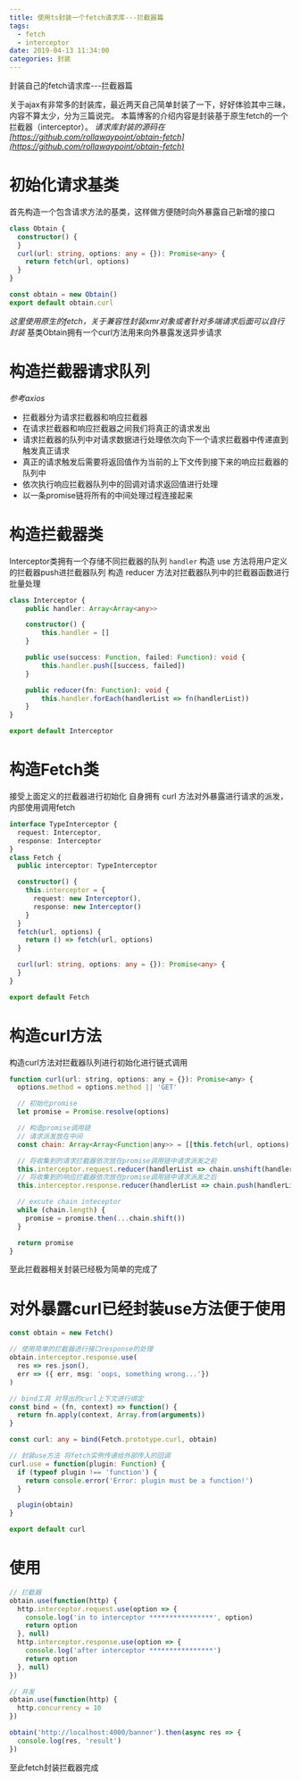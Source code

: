 ```yaml
---
title: 使用ts封装一个fetch请求库---拦截器篇
tags:
  - fetch
  - interceptor
date: 2019-04-13 11:34:00
categories: 封装
---
```


封装自己的fetch请求库---拦截器篇
<!-- more -->
关于ajax有非常多的封装库，最近两天自己简单封装了一下，好好体验其中三昧，内容不算太少，分为三篇说完。
本篇博客的介绍内容是封装基于原生fetch的一个拦截器（interceptor）。
*请求库封装的源码在[https://github.com/rollawaypoint/obtain-fetch](https://github.com/rollawaypoint/obtain-fetch)*

# 初始化请求基类
首先构造一个包含请求方法的基类，这样做方便随时向外暴露自己新增的接口
```ts
class Obtain {
  constructor() {
  }
  curl(url: string, options: any = {}): Promise<any> {
    return fetch(url, options)
  }
}

const obtain = new Obtain()
export default obtain.curl
```
*这里使用原生的fetch，关于兼容性封装xmr对象或者针对多端请求后面可以自行封装*
基类Obtain拥有一个curl方法用来向外暴露发送异步请求

# 构造拦截器请求队列
*参考axios*
- 拦截器分为请求拦截器和响应拦截器
- 在请求拦截器和响应拦截器之间我们将真正的请求发出
- 请求拦截器的队列中对请求数据进行处理依次向下一个请求拦截器中传递直到触发真正请求
- 真正的请求触发后需要将返回值作为当前的上下文传到接下来的响应拦截器的队列中
- 依次执行响应拦截器队列中的回调对请求返回值进行处理
- 以一条promise链将所有的中间处理过程连接起来

# 构造拦截器类
Interceptor类拥有一个存储不同拦截器的队列 `handler`
构造 use 方法将用户定义的拦截器push进拦截器队列
构造 reducer 方法对拦截器队列中的拦截器函数进行批量处理

```ts
class Interceptor {
	public handler: Array<Array<any>>

	constructor() {
		this.handler = []
	}

	public use(success: Function, failed: Function): void {
		this.handler.push([success, failed])
	}

	public reducer(fn: Function): void {
		this.handler.forEach(handlerList => fn(handlerList))
	}
}

export default Interceptor
```

# 构造Fetch类
接受上面定义的拦截器进行初始化
自身拥有 curl 方法对外暴露进行请求的派发，内部使用调用fetch
```ts
interface TypeInterceptor {
  request: Interceptor,
  response: Interceptor
}
class Fetch {
  public interceptor: TypeInterceptor

  constructor() {
    this.interceptor = {
      request: new Interceptor(),
      response: new Interceptor()
    }
  }
  fetch(url, options) {
    return () => fetch(url, options)
  }

  curl(url: string, options: any = {}): Promise<any> {
  }
}

export default Fetch
```

# 构造curl方法
构造curl方法对拦截器队列进行初始化进行链式调用
```js
function curl(url: string, options: any = {}): Promise<any> {
  options.method = options.method || 'GET'

  // 初始化promise
  let promise = Promise.resolve(options)

  // 构造promise调用链
  // 请求派发放在中间
  const chain: Array<Array<Function|any>> = [[this.fetch(url, options), undefined]]

  // 将收集到的请求拦截器依次放在promise调用链中请求派发之前
  this.interceptor.request.reducer(handlerList => chain.unshift(handlerList))
  // 将收集到的响应拦截器依次放在promise调用链中请求派发之后
  this.interceptor.response.reducer(handlerList => chain.push(handlerList))

  // excute chain inteceptor
  while (chain.length) {
    promise = promise.then(...chain.shift())
  }

  return promise
}
```
至此拦截器相关封装已经极为简单的完成了

# 对外暴露curl已经封装use方法便于使用
```ts
const obtain = new Fetch()

// 使用简单的拦截器进行接口response的处理
obtain.interceptor.response.use(
  res => res.json(),
  err => ({ err, msg: 'oops, something wrong...'})
)

// bind工具 对导出的curl上下文进行绑定
const bind = (fn, context) => function() {
  return fn.apply(context, Array.from(arguments))
}

const curl: any = bind(Fetch.prototype.curl, obtain)

// 封装use方法 将fetch实例传递给外部传入的回调
curl.use = function(plugin: Function) {
  if (typeof plugin !== 'function') {
    return console.error('Error: plugin must be a function!')
  }

  plugin(obtain)
}

export default curl
```

# 使用
```js
// 拦截器
obtain.use(function(http) {
  http.interceptor.request.use(option => {
    console.log('in to interceptor ****************', option)
    return option
  }, null)
  http.interceptor.response.use(option => {
    console.log('after interceptor ****************')
    return option
  }, null)
})

// 并发
obtain.use(function(http) {
  http.concurrency = 10
})

obtain('http://localhost:4000/banner').then(async res => {
  console.log(res, 'result')
})
```
至此fetch封装拦截器完成
